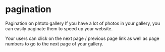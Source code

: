 # pagination
Pagination on phtoto gallery
If you have a lot of photos in your gallery, you can easily paginate them to speed up your website.

Your users can click on the next page / previous page link as well as page numbers to go to the next page of your gallery.

